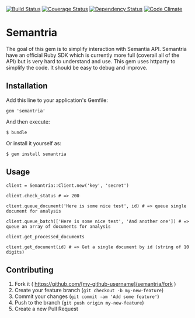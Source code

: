 [![Build Status](https://travis-ci.org/duboff/semantria.svg?branch=v0.0.3)](https://travis-ci.org/duboff/semantria)
[![Coverage Status](https://img.shields.io/coveralls/duboff/semantria.svg)](https://coveralls.io/r/duboff/semantria?branch=master)
[![Dependency Status](https://gemnasium.com/duboff/semantria.svg)](https://gemnasium.com/duboff/semantria)
[![Code Climate](https://codeclimate.com/github/duboff/semantria/badges/gpa.svg)](https://codeclimate.com/github/duboff/semantria)

# Semantria

The goal of this gem is to simplify interaction with Semantia API. Semantria have an official Ruby SDK which is currently more full (coverall all of the API) but is very hard to understand and use. This gem uses httparty to simplify the code. It should be easy to debug and improve.

## Installation

Add this line to your application's Gemfile:

    gem 'semantria'

And then execute:

    $ bundle

Or install it yourself as:

    $ gem install semantria

## Usage

```
client = Semantria::Client.new('key', 'secret')

client.check_status # => 200

client.queue_document('Here is some nice test', id) # => queue single document for analysis

client.queue_batch(['Here is some nice test', 'And another one']) # => queue an array of documents for analysis

client.get_processed_documents

client.get_document(id) # => Get a single document by id (string of 10 digits)
```

## Contributing

1. Fork it ( https://github.com/[my-github-username]/semantria/fork )
2. Create your feature branch (`git checkout -b my-new-feature`)
3. Commit your changes (`git commit -am 'Add some feature'`)
4. Push to the branch (`git push origin my-new-feature`)
5. Create a new Pull Request
